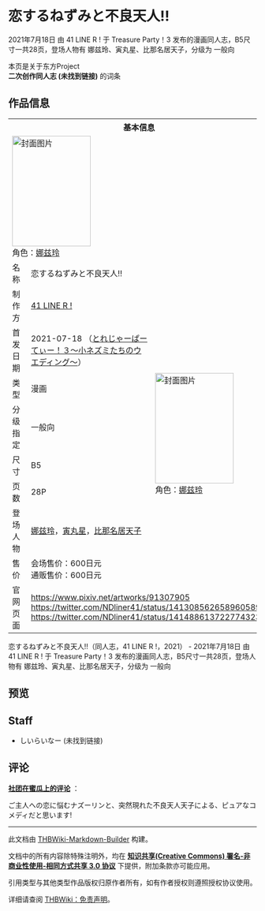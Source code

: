 # 恋するねずみと不良天人!!

<!-- source html: G:\repos\THBWiki-Markdown-Builder\THBWikiMarkdown\Temp\main\2\29\ns0%3A%E6%81%8B%E3%81%99%E3%82%8B%E3%81%AD%E3%81%9A%E3%81%BF%E3%81%A8%E4%B8%8D%E8%89%AF%E5%A4%A9%E4%BA%BA%21%21.html -->

2021年7月18日 由 41 LINE R ! 于 Treasure Party！3 发布的漫画同人志，B5尺寸一共28页，登场人物有 娜兹玲、寅丸星、比那名居天子，分级为 一般向

本页是关于东方Project  
 **二次创作同人志 (未找到链接)** 的词条

## 作品信息

<table><tbody><tr><th colspan="3">基本信息</th></tr><tr><td class="cover-artwork-mobile" colspan="2"><a href="./文件-恋するねずみと不良天人!!封面.jpg.md" class="image" title="封面图片"><img alt="封面图片" src="https://upload.thwiki.cc/thumb/e/e2/%E6%81%8B%E3%81%99%E3%82%8B%E3%81%AD%E3%81%9A%E3%81%BF%E3%81%A8%E4%B8%8D%E8%89%AF%E5%A4%A9%E4%BA%BA%21%21%E5%B0%81%E9%9D%A2.jpg/159px-%E6%81%8B%E3%81%99%E3%82%8B%E3%81%AD%E3%81%9A%E3%81%BF%E3%81%A8%E4%B8%8D%E8%89%AF%E5%A4%A9%E4%BA%BA%21%21%E5%B0%81%E9%9D%A2.jpg" decoding="async" loading="lazy" width="159" height="224" srcset="https://upload.thwiki.cc/thumb/e/e2/%E6%81%8B%E3%81%99%E3%82%8B%E3%81%AD%E3%81%9A%E3%81%BF%E3%81%A8%E4%B8%8D%E8%89%AF%E5%A4%A9%E4%BA%BA%21%21%E5%B0%81%E9%9D%A2.jpg/238px-%E6%81%8B%E3%81%99%E3%82%8B%E3%81%AD%E3%81%9A%E3%81%BF%E3%81%A8%E4%B8%8D%E8%89%AF%E5%A4%A9%E4%BA%BA%21%21%E5%B0%81%E9%9D%A2.jpg 1.5x, https://upload.thwiki.cc/thumb/e/e2/%E6%81%8B%E3%81%99%E3%82%8B%E3%81%AD%E3%81%9A%E3%81%BF%E3%81%A8%E4%B8%8D%E8%89%AF%E5%A4%A9%E4%BA%BA%21%21%E5%B0%81%E9%9D%A2.jpg/317px-%E6%81%8B%E3%81%99%E3%82%8B%E3%81%AD%E3%81%9A%E3%81%BF%E3%81%A8%E4%B8%8D%E8%89%AF%E5%A4%A9%E4%BA%BA%21%21%E5%B0%81%E9%9D%A2.jpg 2x" data-file-width="1433" data-file-height="2023"></a><div class="cover-char">角色：<a href="./娜兹玲.md" title="娜兹玲">娜兹玲</a></div></td>
</tr><tr><td class="label">名称</td><td colspan="2"> 恋するねずみと不良天人!! </td></tr><tr><td class="label">制作方</td><td><a href="./41_LINE_R_!.md" title="41 LINE R !">41 LINE R&#160;!</a></td><td class="cover-artwork" rowspan="8" style="min-width:224px;"><a href="./文件-恋するねずみと不良天人!!封面.jpg.md" class="image" title="封面图片"><img alt="封面图片" src="https://upload.thwiki.cc/thumb/e/e2/%E6%81%8B%E3%81%99%E3%82%8B%E3%81%AD%E3%81%9A%E3%81%BF%E3%81%A8%E4%B8%8D%E8%89%AF%E5%A4%A9%E4%BA%BA%21%21%E5%B0%81%E9%9D%A2.jpg/159px-%E6%81%8B%E3%81%99%E3%82%8B%E3%81%AD%E3%81%9A%E3%81%BF%E3%81%A8%E4%B8%8D%E8%89%AF%E5%A4%A9%E4%BA%BA%21%21%E5%B0%81%E9%9D%A2.jpg" decoding="async" loading="lazy" width="159" height="224" srcset="https://upload.thwiki.cc/thumb/e/e2/%E6%81%8B%E3%81%99%E3%82%8B%E3%81%AD%E3%81%9A%E3%81%BF%E3%81%A8%E4%B8%8D%E8%89%AF%E5%A4%A9%E4%BA%BA%21%21%E5%B0%81%E9%9D%A2.jpg/238px-%E6%81%8B%E3%81%99%E3%82%8B%E3%81%AD%E3%81%9A%E3%81%BF%E3%81%A8%E4%B8%8D%E8%89%AF%E5%A4%A9%E4%BA%BA%21%21%E5%B0%81%E9%9D%A2.jpg 1.5x, https://upload.thwiki.cc/thumb/e/e2/%E6%81%8B%E3%81%99%E3%82%8B%E3%81%AD%E3%81%9A%E3%81%BF%E3%81%A8%E4%B8%8D%E8%89%AF%E5%A4%A9%E4%BA%BA%21%21%E5%B0%81%E9%9D%A2.jpg/317px-%E6%81%8B%E3%81%99%E3%82%8B%E3%81%AD%E3%81%9A%E3%81%BF%E3%81%A8%E4%B8%8D%E8%89%AF%E5%A4%A9%E4%BA%BA%21%21%E5%B0%81%E9%9D%A2.jpg 2x" data-file-width="1433" data-file-height="2023"></a><div class="cover-char">角色：<a href="./娜兹玲.md" title="娜兹玲">娜兹玲</a></div></td>
</tr><tr><td class="label">首发日期</td><td>2021-07-18&#160;（<a href="/展会作品列表?e=Treasure+Party%EF%BC%81%233">とれじゃーぱーてぃー！３～小ネズミたちのウエディング～</a>）</td></tr><tr><td class="label">类型</td><td>漫画</td></tr><tr><td class="label">分级指定</td><td>一般向</td></tr><tr><td class="label">尺寸</td><td>B5</td></tr><tr><td class="label">页数</td><td>28P</td></tr><tr><td class="label">登场人物</td><td><a href="./娜兹玲.md" title="娜兹玲">娜兹玲</a>，<a href="./寅丸星.md" title="寅丸星">寅丸星</a>，<a href="./比那名居天子.md" title="比那名居天子">比那名居天子</a></td></tr><tr><td class="label">售价</td><td>会场售价：600日元<br>通贩售价：600日元</td></tr>
<tr><td class="label">官网页面</td><td colspan="2"><a rel="nofollow" class="external free" href="https://www.pixiv.net/artworks/91307905">https://www.pixiv.net/artworks/91307905</a><br><a rel="nofollow" class="external free" href="https://twitter.com/NDliner41/status/1413085626589605897">https://twitter.com/NDliner41/status/1413085626589605897</a><br><a rel="nofollow" class="external free" href="https://twitter.com/NDliner41/status/1414886137227743233">https://twitter.com/NDliner41/status/1414886137227743233</a></td></tr></tbody></table>

恋するねずみと不良天人!!（同人志，41 LINE R&#160;!，2021） - 2021年7月18日 由 41 LINE R&#160;! 于 Treasure Party！3 发布的漫画同人志，B5尺寸一共28页，登场人物有 娜兹玲、寅丸星、比那名居天子，分级为 一般向

## 预览

## Staff
- しいらいなー (未找到链接)


## 评论

  
 **[社团在蜜瓜上的评论](https://www.melonbooks.co.jp/detail/detail.php?product_id=1041364)** ：  

ご主人への恋に悩むナズーリンと、突然現れた不良天人天子による、ピュアなコメディだと思います!
  


  
  

  





---

此文档由 [THBWiki-Markdown-Builder](https://github.com/Delsin-Yu/THBWiki-Markdown-Builder) 构建。

文档中的所有内容除特殊注明外，均在 [**知识共享(Creative Commons) 署名-非商业性使用-相同方式共享 3.0 协议**](https://creativecommons.org/licenses/by-sa/3.0/deed.zh-hans) 下提供，附加条款亦可能应用。

引用类型与其他类型作品版权归原作者所有，如有作者授权则遵照授权协议使用。

详细请查阅 [THBWiki：免责声明](https://thbwiki.cc/THBWiki:%E5%85%8D%E8%B4%A3%E5%A3%B0%E6%98%8E)。

